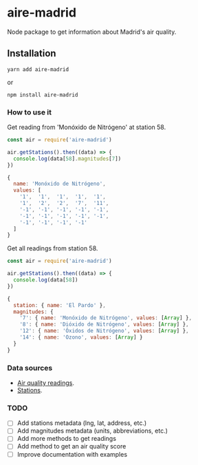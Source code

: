 # aire-madrid

Node package to get information about Madrid's air quality.

## Installation

`yarn add aire-madrid`

or

`npm install aire-madrid`

### How to use it 

Get reading from 'Monóxido de Nitrógeno' at station 58.

```js
const air = require('aire-madrid')

air.getStations().then((data) => {
  console.log(data[58].magnitudes[7])
})
```

```js
{
  name: 'Monóxido de Nitrógeno',
  values: [
    '1',  '1',  '1',  '1',  '1',
    '1',  '2',  '2',  '7',  '11',
    '-1', '-1', '-1', '-1', '-1',
    '-1', '-1', '-1', '-1', '-1',
    '-1', '-1', '-1', '-1'
  ]
}
```

Get all readings from station 58.

```js
const air = require('aire-madrid')

air.getStations().then((data) => {
  console.log(data[58])
})
```
```js
{
  station: { name: 'El Pardo' },
  magnitudes: {
    '7': { name: 'Monóxido de Nitrógeno', values: [Array] },
    '8': { name: 'Dióxido de Nitrógeno', values: [Array] },
    '12': { name: 'Óxidos de Nitrógeno', values: [Array] },
    '14': { name: 'Ozono', values: [Array] }
  }
}
```

### Data sources

- [Air quality readings](https://datos.madrid.es/sites/v/index.jsp?vgnextoid=41e01e007c9db410VgnVCM2000000c205a0aRCRD&vgnextchannel=374512b9ace9f310VgnVCM100000171f5a0aRCRD).
- [Stations](https://datos.madrid.es/sites/v/index.jsp?vgnextoid=2ac5be53b4d2b610VgnVCM2000001f4a900aRCRD&vgnextchannel=374512b9ace9f310VgnVCM100000171f5a0aRCRD).

### TODO

- [ ] Add stations metadata (lng, lat, address, etc.)
- [ ] Add magnitudes metadata (units, abbreviations, etc.)
- [ ] Add more methods to get readings
- [ ] Add method to get an air quality score
- [ ] Improve documentation with examples
